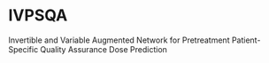 # IVPSQA
Invertible and Variable Augmented Network for Pretreatment Patient-Specific Quality Assurance Dose Prediction
